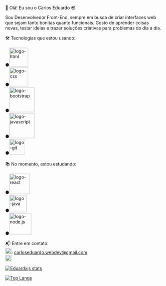 👋 Olá! Eu sou o Carlos Eduardo 😎

Sou Desenvolvedor Front-End, sempre em busca de criar interfaces web que sejam tanto bonitas quanto funcionais. Gosto de aprender coisas novas, testar ideias e trazer soluções criativas para problemas do dia a dia.

🛠️ Tecnologias que estou usando:
<br>
<br>
●<img src="https://img.shields.io/badge/HTML5-E34F26?style=for-the-badge&logo=html5&logoColor=white" alt="logo-html" width="60px"/> 
<br>
●<img src="https://img.shields.io/badge/CSS3-1572B6?style=for-the-badge&logo=css3&logoColor=white" alt="logo-css" width="60px"/>
<br>
●<img src="https://img.shields.io/badge/Bootstrap-563D7C?style=for-the-badge&logo=bootstrap&logoColor=white" alt="logo-bootstrap" width="80px"/>
<br>
●<img src="https://img.shields.io/badge/JavaScript-F7DF1E?style=for-the-badge&logo=javascript&logoColor=black" alt="logo-javascript" width="80px"/>
<br>
●<img src="https://img.shields.io/badge/GIT-E44C30?style=for-the-badge&logo=git&logoColor=white" alt="logo-git" width="50px"/>
<br>
<br>
📚 No momento, estou estudando:
<br>
<br>
●<img src="https://img.shields.io/badge/React-20232A?style=for-the-badge&logo=react&logoColor=61DAFB" alt="logo-react" width="65px"/>
<br>
●<img src="https://img.shields.io/badge/Java-ED8B00?style=for-the-badge&logo=openjdk&logoColor=white" alt="logo-java" width="55px"/>
<br>
●<img src="https://img.shields.io/badge/Node.js-43853D?style=for-the-badge&logo=node.js&logoColor=white" alt="logo-node.js" width="70px"/>

📬 Entre em contato:
<br>
<a><img src="https://i.pinimg.com/736x/f2/69/98/f269984b729c45a4033de9b61b28c32a.jpg" alt="logo-gmail" width=20px/>: carloseduardo.webdev@gmail.com</a>
<br>
<a href="https://www.linkedin.com/in/carlos-eduardo-agomes/"><img src="https://i.pinimg.com/564x/6b/ab/30/6bab3017350ca04c6fa05569672bd31e.jpg" alt="linkedin-logo" width=20px/></a>

[![Eduardxjs stats](https://github-readme-stats.vercel.app/api?username=eduardxjs)](https://github.com/anuraghazra/github-readme-stats)

[![Top Langs](https://github-readme-stats.vercel.app/api/top-langs/?username=eduardxjs)](https://github.com/anuraghazra/github-readme-stats)
